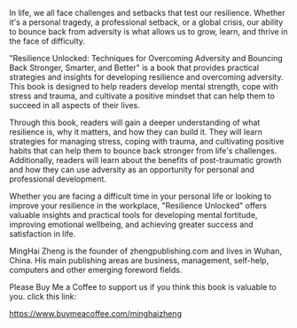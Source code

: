 

In life, we all face challenges and setbacks that test our resilience. Whether it's a personal tragedy, a professional setback, or a global crisis, our ability to bounce back from adversity is what allows us to grow, learn, and thrive in the face of difficulty.

"Resilience Unlocked: Techniques for Overcoming Adversity and Bouncing Back Stronger, Smarter, and Better" is a book that provides practical strategies and insights for developing resilience and overcoming adversity. This book is designed to help readers develop mental strength, cope with stress and trauma, and cultivate a positive mindset that can help them to succeed in all aspects of their lives.

Through this book, readers will gain a deeper understanding of what resilience is, why it matters, and how they can build it. They will learn strategies for managing stress, coping with trauma, and cultivating positive habits that can help them to bounce back stronger from life's challenges. Additionally, readers will learn about the benefits of post-traumatic growth and how they can use adversity as an opportunity for personal and professional development.

Whether you are facing a difficult time in your personal life or looking to improve your resilience in the workplace, "Resilience Unlocked" offers valuable insights and practical tools for developing mental fortitude, improving emotional wellbeing, and achieving greater success and satisfaction in life.

MingHai Zheng is the founder of zhengpublishing.com and lives in Wuhan, China. His main publishing areas are business, management, self-help, computers and other emerging foreword fields.

Please Buy Me a Coffee to support us if you think this book is valuable to you. click this link:

https://www.buymeacoffee.com/minghaizheng
